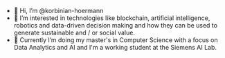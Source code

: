 - 👋 Hi, I’m @korbinian-hoermann
- 👀 I’m interested in technologies like blockchain, artificial intelligence, robotics and data-driven
decision making and how they can be used to generate sustainable and / or social value.
- 🌱 Currently I’m doing my master's in Computer Science with a focus on Data Analytics and AI and I'm a 
working student at the Siemens AI Lab.

<!---
korbinian-hoermann/korbinian-hoermann is a ✨ special ✨ repository because its `README.md` (this file) appears on your GitHub profile.
You can click the Preview link to take a look at your changes.
--->
